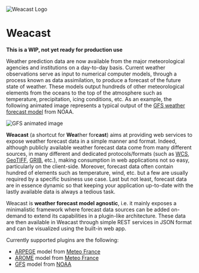![Weacast Logo](https://avatars3.githubusercontent.com/u/27728487?v=3&s=200)

#  Weacast

**This is a WIP, not yet ready for production use**

Weather prediction data are now available from the major meteorological agencies and institutions on a day-to-day basis. Current weather observations serve as input to numerical computer models, through a process known as data assimilation, to produce a forecast of the future state of weather. These models output hundreds of other meteorological elements from the oceans to the top of the atmosphere such as temperature, precipitation, icing conditions, etc. As an example, the following animated image represents a typical output of the [GFS weather forecast model](https://www.ncdc.noaa.gov/data-access/model-data/model-datasets/global-forcast-system-gfs) from NOAA.

![GFS animated image](https://www.ncdc.noaa.gov/sites/default/files/GFS%20-%2020120712_0000-small.gif)

**Weacast** (a shortcut for **Wea**ther for**cast**) aims at providing web services to expose weather forecast data in a simple manner and format. Indeed, although publicly available weather forecast data come from many different sources, in many different and dedicated protocols/formats (such as [WCS](https://en.wikipedia.org/wiki/Web_Coverage_Service), [GeoTIFF](https://en.wikipedia.org/wiki/GeoTIFF), [GRIB](http://en.wikipedia.org/wiki/GRIB), etc.), making consumption in web applications not so easy, particularly on the client-side. Moreover, forecast data often contain hundred of elements such as temperature, wind, etc. but a few are usually required by a specific business use case. Last but not least, forecast data are in essence dynamic so that keeping your application up-to-date with the lastly available data is always a tedious task.

Weacast is **weather forecast model agnostic**, i.e. it mainly exposes a minimalistic framework where forecast data sources can be added on-demand to extend its capabilities in a plugin-like architecture. These data are then available in Weacast through simple REST services in JSON format and can be visualized using the built-in web app.

Currently supported plugins are the following:
* [ARPEGE](https://github.com/weacast/weacast-arpege) model from [Meteo France](http://www.meteofrance.com/simulations-numeriques-meteorologiques/monde)
* [AROME](https://github.com/weacast/weacast-arome) model from [Meteo France](http://www.meteofrance.com/simulations-numeriques-meteorologiques/monde)
* [GFS](https://github.com/weacast/weacast-gfs) model from [NOAA](https://www.ncdc.noaa.gov/data-access/model-data/model-datasets/global-forcast-system-gfs)
